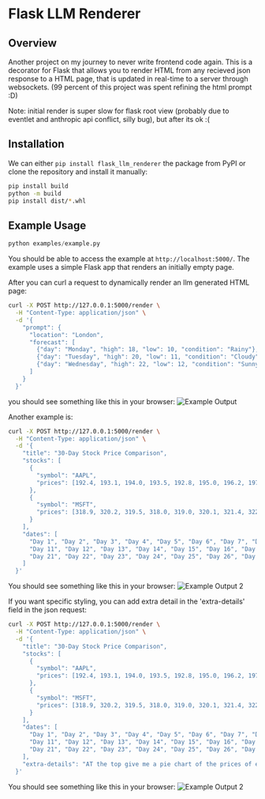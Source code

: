 # Flask LLM Renderer

## Overview

Another project on my journey to never write frontend code again. This is a decorator for Flask that allows you to render HTML from any recieved json response to a HTML page, that is updated in real-time to a server through websockets. (99 percent of this project was spent refining the html prompt :D)

Note: initial render is super slow for flask root view (probably due to eventlet and anthropic api conflict, silly bug), but after its ok :(

## Installation
We can either `pip install flask_llm_renderer` the package from PyPI or clone the repository and install it manually:
```bash
pip install build
python -m build
pip install dist/*.whl
```

## Example Usage

```python
python examples/example.py
```

You should be able to access the example at `http://localhost:5000/`. The example uses a simple Flask app that renders an initially empty page.

After you can curl a request to dynamically render an llm generated HTML page:

```bash
curl -X POST http://127.0.0.1:5000/render \
  -H "Content-Type: application/json" \
  -d '{
    "prompt": {
      "location": "London",
      "forecast": [
        {"day": "Monday", "high": 18, "low": 10, "condition": "Rainy"},
        {"day": "Tuesday", "high": 20, "low": 11, "condition": "Cloudy"},
        {"day": "Wednesday", "high": 22, "low": 12, "condition": "Sunny"}
      ]
    }
  }'
```

you should see something like this in your browser: ![Example Output](assets/example_output.png)

Another example is:

```bash
curl -X POST http://127.0.0.1:5000/render \
  -H "Content-Type: application/json" \
  -d '{
    "title": "30-Day Stock Price Comparison",
    "stocks": [
      {
        "symbol": "AAPL",
        "prices": [192.4, 193.1, 194.0, 193.5, 192.8, 195.0, 196.2, 197.1, 198.4, 199.0, 198.7, 198.2, 199.3, 200.0, 201.4, 202.3, 201.7, 202.8, 203.5, 204.1, 203.9, 202.6, 201.8, 202.0, 203.2, 204.4, 205.1, 204.7, 205.5, 206.0]
      },
      {
        "symbol": "MSFT",
        "prices": [318.9, 320.2, 319.5, 318.0, 319.0, 320.1, 321.4, 322.2, 321.6, 322.0, 323.1, 324.0, 325.5, 326.2, 327.0, 326.5, 327.8, 328.0, 329.1, 330.0, 331.2, 330.7, 329.9, 330.3, 331.0, 332.5, 333.2, 332.8, 333.5, 334.1]
      }
    ],
    "dates": [
      "Day 1", "Day 2", "Day 3", "Day 4", "Day 5", "Day 6", "Day 7", "Day 8", "Day 9", "Day 10",
      "Day 11", "Day 12", "Day 13", "Day 14", "Day 15", "Day 16", "Day 17", "Day 18", "Day 19", "Day 20",
      "Day 21", "Day 22", "Day 23", "Day 24", "Day 25", "Day 26", "Day 27", "Day 28", "Day 29", "Day 30"
    ]
  }'
```

You should see something like this in your browser: ![Example Output 2](assets/example_output_2.png)

If you want specific styling, you can add extra detail in the 'extra-details' field in the json request:

```bash
curl -X POST http://127.0.0.1:5000/render \
  -H "Content-Type: application/json" \
  -d '{
    "title": "30-Day Stock Price Comparison",
    "stocks": [
      {
        "symbol": "AAPL",
        "prices": [192.4, 193.1, 194.0, 193.5, 192.8, 195.0, 196.2, 197.1, 198.4, 199.0, 198.7, 198.2, 199.3, 200.0, 201.4, 202.3, 201.7, 202.8, 203.5, 204.1, 203.9, 202.6, 201.8, 202.0, 203.2, 204.4, 205.1, 204.7, 205.5, 206.0]
      },
      {
        "symbol": "MSFT",
        "prices": [318.9, 320.2, 319.5, 318.0, 319.0, 320.1, 321.4, 322.2, 321.6, 322.0, 323.1, 324.0, 325.5, 326.2, 327.0, 326.5, 327.8, 328.0, 329.1, 330.0, 331.2, 330.7, 329.9, 330.3, 331.0, 332.5, 333.2, 332.8, 333.5, 334.1]
      }
    ],
    "dates": [
      "Day 1", "Day 2", "Day 3", "Day 4", "Day 5", "Day 6", "Day 7", "Day 8", "Day 9", "Day 10",
      "Day 11", "Day 12", "Day 13", "Day 14", "Day 15", "Day 16", "Day 17", "Day 18", "Day 19", "Day 20",
      "Day 21", "Day 22", "Day 23", "Day 24", "Day 25", "Day 26", "Day 27", "Day 28", "Day 29", "Day 30"
    ],
    "extra-details": "AT the top give me a pie chart of the prices of each stock (total is the pie) and slice it based on price of each stock, after plot me the moving average of both stocks below a chart of the stock prices. Use a blue line for AAPL and a red line for MSFT. Make sure the chart is clear and easy to read. Then give me a wuick summary on the stock performance over the 30 days, highlighting any significant trends or patterns."
  }'
```

You should see something like this in your browser: ![Example Output 2](assets/example_output_3.png)